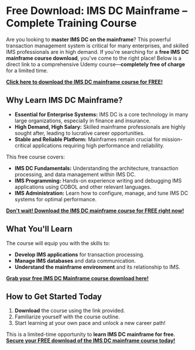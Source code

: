 # Free Download: IMS DC Mainframe – Complete Training Course

Are you looking to **master IMS DC on the mainframe**? This powerful transaction management system is critical for many enterprises, and skilled IMS professionals are in high demand. If you're searching for a **free IMS DC mainframe course download**, you've come to the right place! Below is a direct link to a comprehensive Udemy course—**completely free of charge** for a limited time.

[**Click here to download the IMS DC mainframe course for FREE!**](https://udemywork.com/ims-dc-mainframe)

## Why Learn IMS DC Mainframe?

*   **Essential for Enterprise Systems:** IMS DC is a core technology in many large organizations, especially in finance and insurance.
*   **High Demand, High Salary:** Skilled mainframe professionals are highly sought after, leading to lucrative career opportunities.
*   **Stable and Reliable Platform:** Mainframes remain crucial for mission-critical applications requiring high performance and reliability.

This free course covers:

*   **IMS DC Fundamentals:** Understanding the architecture, transaction processing, and data management within IMS DC.
*   **IMS Programming:** Hands-on experience writing and debugging IMS applications using COBOL and other relevant languages.
*   **IMS Administration:** Learn how to configure, manage, and tune IMS DC systems for optimal performance.

[**Don't wait! Download the IMS DC mainframe course for FREE right now!**](https://udemywork.com/ims-dc-mainframe)

## What You'll Learn

The course will equip you with the skills to:

*   **Develop IMS applications** for transaction processing.
*   **Manage IMS databases** and data communication.
*   **Understand the mainframe environment** and its relationship to IMS.

[**Grab your free IMS DC Mainframe course download here!**](https://udemywork.com/ims-dc-mainframe)

## How to Get Started Today

1.  **Download** the course using the link provided.
2.  Familiarize yourself with the course outline.
3.  Start learning at your own pace and unlock a new career path!

This is a limited-time opportunity to **learn IMS DC mainframe for free**. **[Secure your FREE download of the IMS DC mainframe course today!](https://udemywork.com/ims-dc-mainframe)**

